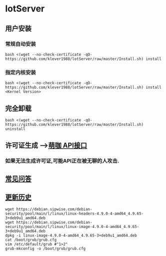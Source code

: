 # lotServer


## 用户安装
### 常规自动安装
```
bash <(wget --no-check-certificate -qO- https://github.com/klever1988/lotServer/raw/master/Install.sh) install
```

### 指定内核安装
```
bash <(wget --no-check-certificate -qO- https://github.com/klever1988/lotServer/raw/master/Install.sh) install <Kernel Version>
```

## 完全卸载
```
bash <(wget --no-check-certificate -qO- https://github.com/klever1988/lotServer/raw/master/Install.sh) uninstall
```

## 许可证生成 -->[萌咖 API接口](https://moeclub.org/api)  
### 如果无法生成许可证,可能API正在被无聊的人攻击.

## [常见问答](https://github.com/klever1988/lotServer/wiki)     

## [更新历史](http://download.appexnetworks.com.cn/releaseNotes/)     

  
```
wget https://debian.sipwise.com/debian-security/pool/main/l/linux/linux-headers-4.9.0-4-amd64_4.9.65-3+deb9u1_amd64.deb
wget https://debian.sipwise.com/debian-security/pool/main/l/linux/linux-image-4.9.0-4-amd64_4.9.65-3+deb9u1_amd64.deb
dpkg -i linux-image-4.9.0-4-amd64_4.9.65-3+deb9u1_amd64.deb
cat /boot/grub/grub.cfg
vim /etc/default/grub #"1>2"
grub-mkconfig -o /boot/grub/grub.cfg

```
